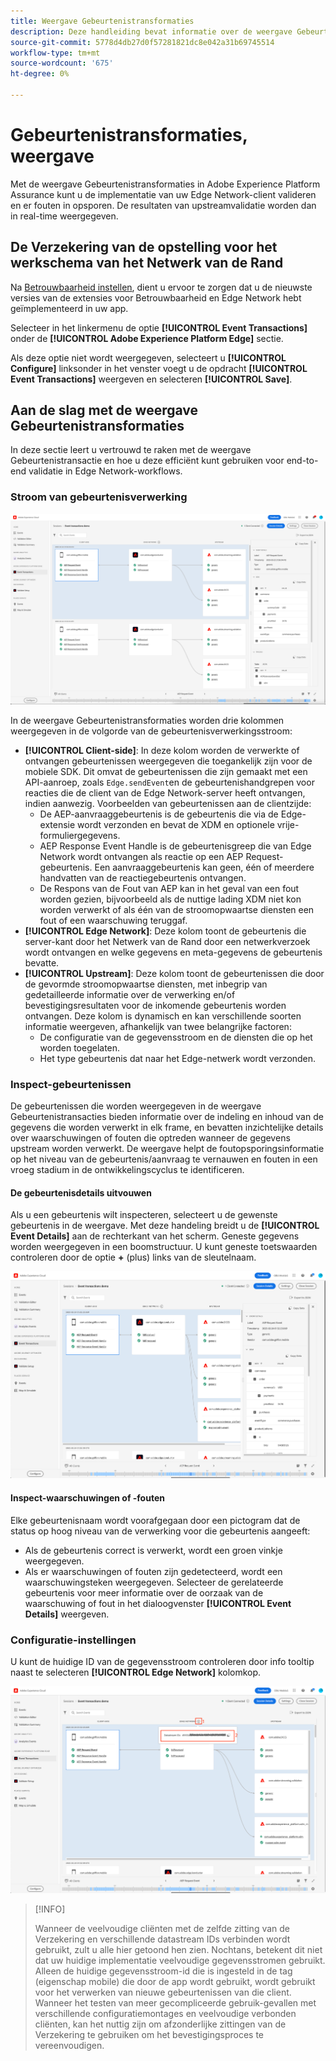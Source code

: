```yaml
---
title: Weergave Gebeurtenistransformaties
description: Deze handleiding bevat informatie over de weergave Gebeurtenistransacties in Adobe Experience Platform Assurance.
source-git-commit: 5778d4db27d0f57281821dc8e042a31b69745514
workflow-type: tm+mt
source-wordcount: '675'
ht-degree: 0%

---
```



# Gebeurtenistransformaties, weergave

Met de weergave Gebeurtenistransformaties in Adobe Experience Platform Assurance kunt u de implementatie van uw Edge Network-client valideren en er fouten in opsporen. De resultaten van upstreamvalidatie worden dan in real-time weergegeven.

## De Verzekering van de opstelling voor het werkschema van het Netwerk van de Rand

Na [Betrouwbaarheid instellen](../tutorials/implement-assurance.md), dient u ervoor te zorgen dat u de nieuwste versies van de extensies voor Betrouwbaarheid en Edge Network hebt geïmplementeerd in uw app.

Selecteer in het linkermenu de optie **[!UICONTROL Event Transactions]** onder de **[!UICONTROL Adobe Experience Platform Edge]** sectie.

Als deze optie niet wordt weergegeven, selecteert u **[!UICONTROL Configure]** linksonder in het venster voegt u de opdracht **[!UICONTROL Event Transactions]** weergeven en selecteren **[!UICONTROL Save]**.

## Aan de slag met de weergave Gebeurtenistransformaties

In deze sectie leert u vertrouwd te raken met de weergave Gebeurtenistransactie en hoe u deze efficiënt kunt gebruiken voor end-to-end validatie in Edge Network-workflows.

### Stroom van gebeurtenisverwerking

![Weergave Gebeurtenistransacties](./images/event-transactions/event-transactions-view.png)

In de weergave Gebeurtenistransformaties worden drie kolommen weergegeven in de volgorde van de gebeurtenisverwerkingsstroom:

- **[!UICONTROL Client-side]**: In deze kolom worden de verwerkte of ontvangen gebeurtenissen weergegeven die toegankelijk zijn voor de mobiele SDK. Dit omvat de gebeurtenissen die zijn gemaakt met een API-aanroep, zoals `Edge.sendEvent`en de gebeurtenishandgrepen voor reacties die de client van de Edge Network-server heeft ontvangen, indien aanwezig. Voorbeelden van gebeurtenissen aan de clientzijde:
   - De AEP-aanvraaggebeurtenis is de gebeurtenis die via de Edge-extensie wordt verzonden en bevat de XDM en optionele vrije-formuliergegevens.
   - AEP Response Event Handle is de gebeurtenisgreep die van Edge Network wordt ontvangen als reactie op een AEP Request-gebeurtenis. Een aanvraaggebeurtenis kan geen, één of meerdere handvatten van de reactiegebeurtenis ontvangen.
   - De Respons van de Fout van AEP kan in het geval van een fout worden gezien, bijvoorbeeld als de nuttige lading XDM niet kon worden verwerkt of als één van de stroomopwaartse diensten een fout of een waarschuwing teruggaf.
- **[!UICONTROL Edge Network]**: Deze kolom toont de gebeurtenis die server-kant door het Netwerk van de Rand door een netwerkverzoek wordt ontvangen en welke gegevens en meta-gegevens de gebeurtenis bevatte.
- **[!UICONTROL Upstream]**: Deze kolom toont de gebeurtenissen die door de gevormde stroomopwaartse diensten, met inbegrip van gedetailleerde informatie over de verwerking en/of bevestigingsresultaten voor de inkomende gebeurtenis worden ontvangen.
Deze kolom is dynamisch en kan verschillende soorten informatie weergeven, afhankelijk van twee belangrijke factoren:
   - De configuratie van de gegevensstroom en de diensten die op het worden toegelaten.
   - Het type gebeurtenis dat naar het Edge-netwerk wordt verzonden.

### Inspect-gebeurtenissen

De gebeurtenissen die worden weergegeven in de weergave Gebeurtenistransacties bieden informatie over de indeling en inhoud van de gegevens die worden verwerkt in elk frame, en bevatten inzichtelijke details over waarschuwingen of fouten die optreden wanneer de gegevens upstream worden verwerkt. De weergave helpt de foutopsporingsinformatie op het niveau van de gebeurtenis/aanvraag te vernauwen en fouten in een vroeg stadium in de ontwikkelingscyclus te identificeren.

#### De gebeurtenisdetails uitvouwen

Als u een gebeurtenis wilt inspecteren, selecteert u de gewenste gebeurtenis in de weergave. Met deze handeling breidt u de **[!UICONTROL Event Details]** aan de rechterkant van het scherm.
Geneste gegevens worden weergegeven in een boomstructuur. U kunt geneste toetswaarden controleren door de optie **+** (plus) links van de sleutelnaam.

![Gebeurtenisdetails](./images/event-transactions/event-details.png)

#### Inspect-waarschuwingen of -fouten

Elke gebeurtenisnaam wordt voorafgegaan door een pictogram dat de status op hoog niveau van de verwerking voor die gebeurtenis aangeeft:

- Als de gebeurtenis correct is verwerkt, wordt een groen vinkje weergegeven.
- Als er waarschuwingen of fouten zijn gedetecteerd, wordt een waarschuwingsteken weergegeven. Selecteer de gerelateerde gebeurtenis voor meer informatie over de oorzaak van de waarschuwing of fout in het dialoogvenster **[!UICONTROL Event Details]** weergeven.

### Configuratie-instellingen

U kunt de huidige ID van de gegevensstroom controleren door info tooltip naast te selecteren **[!UICONTROL Edge Network]** kolomkop.

![De gegevensstroom-id weergeven](./images/event-transactions/show-datastream-id.png)

>[!INFO]
>
>Wanneer de veelvoudige cliënten met de zelfde zitting van de Verzekering en verschillende datastream IDs verbinden wordt gebruikt, zult u alle hier getoond hen zien. Nochtans, betekent dit niet dat uw huidige implementatie veelvoudige gegevensstromen gebruikt. Alleen de huidige gegevensstroom-id die is ingesteld in de tag (eigenschap mobile) die door de app wordt gebruikt, wordt gebruikt voor het verwerken van nieuwe gebeurtenissen van die client. Wanneer het testen van meer gecompliceerde gebruik-gevallen met verschillende configuratiemontages en veelvoudige verbonden cliënten, kan het nuttig zijn om afzonderlijke zittingen van de Verzekering te gebruiken om het bevestigingsproces te vereenvoudigen.
